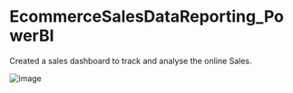 # EcommerceSalesDataReporting_PowerBI
Created a sales dashboard to track and analyse the online Sales.

![image](https://github.com/user-attachments/assets/2f819685-bd89-46e6-ba96-f7aae2bb9523)
